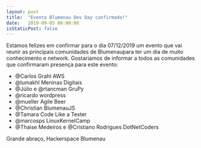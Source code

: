 ```yaml
---
layout: post
title:  "Evento Blumenau Dev Day confirmado!"
date:   2019-09-05 08:00:00
isStaticPost: false
---
```


Estamos felizes em confirmar para o dia 07/12/2019 um evento que vai reunir as principais comunidades de Blumenaupara ter um dia de muito conhecimento e network. Gostariamos de informar a todos as comunidades que confirmaram presença para este evento:

- @Carlos Grahl AWS
- @lumakhl Meninas Digitais
- @Júlio e @rtancman GruPy
- @ricardo wordpress
- @mueller Agile Beer
- @Christian BlumenauJS
- @Tamara Code Like a Tester
- @marcosps LinuxKernelCamp
- @Thaise Medeiros e @Cristiano Rodrigues DotNetCoders


Grande abraço,
Hackerspace Blumenau

